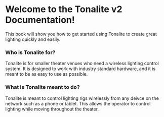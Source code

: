 # Welcome to the Tonalite v2 Documentation!

This book will show you how to get started using Tonalite to create great lighting quickly and easily.

### Who is Tonalite for?

Tonalite is for smaller theater venues who need a wireless lighting control system. It is designed to work with industry standard hardware, and it is meant to be as easy to use as possible.

### What is Tonalite meant to do?

Tonalite is meant to control lighting rigs wirelessly from any deivce on the network such as a phone or tablet. This allows the operator to control lighting while moving throughout the theater.
